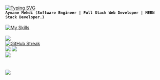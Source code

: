 [![Typing SVG](https://readme-typing-svg.herokuapp.com?font=Fira+Code&pause=1000&color=02F6F7&width=435&lines=Aymane+Mehdi)](https://git.io/typing-svg)<br>
**`Aymane Mehdi (Software Engineer | Full Stack Web Developer | MERN Stack Developer.)`** 
<br><br>
[![My Skills](https://skillicons.dev/icons?i=github,html,css,js,react,redux,jest,nextjs,sass,linux,nodejs,express,vscode,xd,postman,webpack,vercel,mongodb,codepen,graphql,figma,visualstudio,ts,stackoverflow,c,cs,cpp,bootstrap,babel,dotnet,mysql,&perline=17)](https://skillicons.dev)
<br><br>
![](http://github-profile-summary-cards.vercel.app/api/cards/profile-details?username=AymaneMehdi&theme=react&hide_border=true&border_radius=15&card_width=1000)
<br>
[![GitHub Streak](https://github-readme-streak-stats.herokuapp.com?user=AymaneMehdi&theme=react&hide_border=true&border_radius=15&card_width=1000)](https://git.io/streak-stats)
<br>
![](http://github-profile-summary-cards.vercel.app/api/cards/most-commit-language?username=AymaneMehdi&theme=react )
![](http://github-profile-summary-cards.vercel.app/api/cards/repos-per-language?username=AymaneMehdi&theme=react)
<br>
![](http://github-profile-summary-cards.vercel.app/api/cards/stats?username=AymaneMehdi&theme=react)<h1>        </h1>
![](http://github-profile-summary-cards.vercel.app/api/cards/productive-time?username=AymaneMehdi&theme=react&utcOffset=8)
<br>
